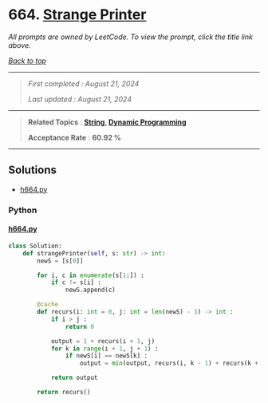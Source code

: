 # 664. [Strange Printer](<https://leetcode.com/problems/strange-printer>)

*All prompts are owned by LeetCode. To view the prompt, click the title link above.*

*[Back to top](<../README.md>)*

------

> *First completed : August 21, 2024*
>
> *Last updated : August 21, 2024*

------

> **Related Topics** : **[String](<by_topic/String.md>), [Dynamic Programming](<by_topic/Dynamic Programming.md>)**
>
> **Acceptance Rate** : **60.92 %**

------

## Solutions

- [h664.py](<../my-submissions/h664.py>)
### Python
#### [h664.py](<../my-submissions/h664.py>)
```Python
class Solution:
    def strangePrinter(self, s: str) -> int:
        newS = [s[0]]

        for i, c in enumerate(s[1:]) :
            if c != s[i] :
                newS.append(c)

        @cache
        def recurs(i: int = 0, j: int = len(newS) - 1) -> int :
            if i > j :
                return 0

            output = 1 + recurs(i + 1, j)
            for k in range(i + 1, j + 1) :
                if newS[i] == newS[k] :
                    output = min(output, recurs(i, k - 1) + recurs(k + 1, j))

            return output

        return recurs()

```

